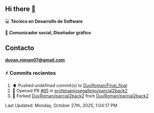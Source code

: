 ## Hi there 👋

:computer: **Técnico en Desarrollo de Software**

:pencil: **Comunicador social, Diseñador gráfico**

## Contacto

**<duvan.roman07@gmail.com>**

### :zap: Commits recientes
<!--RECENT_ACTIVITY:start-->
1. ⬆️ Pushed undefined commit(s) to [DuvRoman/Final_final](https://github.com/DuvRoman/Final_final)<br>
2. 💪 Opened PR [#65](undefined) in [profejuanjosegallego/parcial2back2](https://github.com/profejuanjosegallego/parcial2back2)<br>
3. 🔱 Forked [DuvRoman/parcial2back2](https://github.com/DuvRoman/parcial2back2) from [DuvRoman/parcial2back2](https://github.com/DuvRoman/parcial2back2)<br>
<!--RECENT_ACTIVITY:end-->
<!--RECENT_ACTIVITY:last_update-->
Last Updated: Monday, October 27th, 2025, 1:04:17 PM
<!--RECENT_ACTIVITY:last_update_end-->
